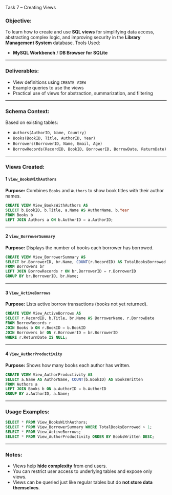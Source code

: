  Task 7 – Creating Views

### Objective:

To learn how to create and use **SQL views** for simplifying data access, abstracting complex logic, and improving security in the **Library Management System** database.
 Tools Used:

* **MySQL Workbench** / **DB Browser for SQLite**

---

### Deliverables:

* View definitions using `CREATE VIEW`
* Example queries to use the views
* Practical use of views for abstraction, summarization, and filtering

---

###  Schema Context:

Based on existing tables:

* `Authors(AuthorID, Name, Country)`
* `Books(BookID, Title, AuthorID, Year)`
* `Borrowers(BorrowerID, Name, Email, Age)`
* `BorrowRecords(RecordID, BookID, BorrowerID, BorrowDate, ReturnDate)`

---

###  Views Created:

#### 1 `View_BooksWithAuthors`

**Purpose:** Combines `Books` and `Authors` to show book titles with their author names.

```sql
CREATE VIEW View_BooksWithAuthors AS
SELECT b.BookID, b.Title, a.Name AS AuthorName, b.Year
FROM Books b
LEFT JOIN Authors a ON b.AuthorID = a.AuthorID;
```

---

#### 2 `View_BorrowerSummary`

**Purpose:** Displays the number of books each borrower has borrowed.

```sql
CREATE VIEW View_BorrowerSummary AS
SELECT br.BorrowerID, br.Name, COUNT(r.RecordID) AS TotalBooksBorrowed
FROM Borrowers br
LEFT JOIN BorrowRecords r ON br.BorrowerID = r.BorrowerID
GROUP BY br.BorrowerID, br.Name;
```

---

#### 3 `View_ActiveBorrows`

**Purpose:** Lists active borrow transactions (books not yet returned).

```sql
CREATE VIEW View_ActiveBorrows AS
SELECT r.RecordID, b.Title, br.Name AS BorrowerName, r.BorrowDate
FROM BorrowRecords r
JOIN Books b ON r.BookID = b.BookID
JOIN Borrowers br ON r.BorrowerID = br.BorrowerID
WHERE r.ReturnDate IS NULL;
```

---

#### 4 `View_AuthorProductivity`

**Purpose:** Shows how many books each author has written.

```sql
CREATE VIEW View_AuthorProductivity AS
SELECT a.Name AS AuthorName, COUNT(b.BookID) AS BooksWritten
FROM Authors a
LEFT JOIN Books b ON a.AuthorID = b.AuthorID
GROUP BY a.AuthorID, a.Name;
```

---

###  Usage Examples:

```sql
SELECT * FROM View_BooksWithAuthors;
SELECT * FROM View_BorrowerSummary WHERE TotalBooksBorrowed > 1;
SELECT * FROM View_ActiveBorrows;
SELECT * FROM View_AuthorProductivity ORDER BY BooksWritten DESC;
```

---

###  Notes:

* Views help **hide complexity** from end users.
* You can restrict user access to underlying tables and expose only views.
* Views can be queried just like regular tables but do **not store data themselves**.
